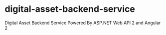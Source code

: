 # digital-asset-backend-service
Digital Asset Backend Service Powered By ASP.NET Web API 2 and Angular 2
